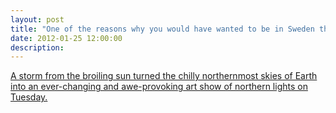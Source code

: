 ```yaml
---
layout: post
title: "One of the reasons why you would have wanted to be in Sweden this week"
date: 2012-01-25 12:00:00
description: 
---
```


<p><a href="http://www.boston.com/news/world/europe/articles/2012/01/25/solar_storm_sparks_dazzling_northern_lights/" target="_blank">A storm from the broiling sun turned the chilly northernmost skies of Earth into an ever-changing and awe-provoking art show of northern lights on Tuesday.</a></p>
